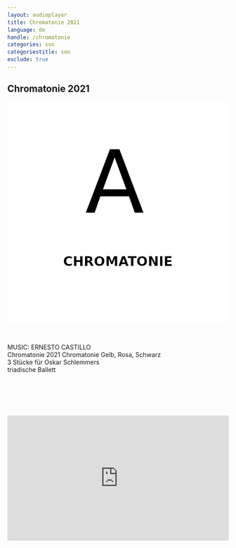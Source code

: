 ```yaml
---
layout: audioplayer
title: Chromatonie 2021
language: de
handle: /chromatonie
categories: son
categoriestitle: son
exclude: true
---
```

## Chromatonie 2021  
<a href="/3chromatonie" title="Chromatonie 2021"><a rel="lightbox" data-lightbox="example-1" href="/images/Chromatonie.jpg" title="Chromatonie Cover"><img src="/images/Chromatonie.jpg" alt="Chromatonie Cover Cover" class="img-left"></a></a>
  
<br />  

MUSIC: ERNESTO CASTILLO  
Chromatonie 2021 
Chromatonie Gelb, Rosa, Schwarz  
3 Stücke für Oskar Schlemmers  
triadische Ballett  

    
<br /><br /><br /><br />
  
<div style="position: relative; padding-top: 56.25%;"><iframe title="Ex Voto" width="100%" height="100%" src="https://stream.litera.tools/video-playlists/embed/83c33831-d006-418f-bdec-c325e3de3a85?warningTitle=0&amp;peertubeLink=0" frameborder="0" allowfullscreen="1" sandbox="allow-same-origin allow-scripts allow-popups" style="position: absolute; inset: 0px;"></iframe></div>
  
